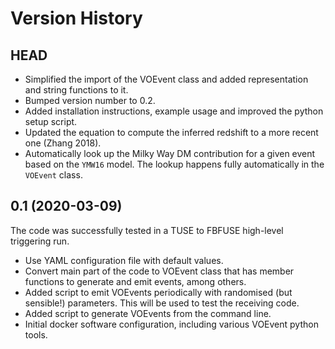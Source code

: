 # Version History #

## HEAD ##

* Simplified the import of the VOEvent class and added representation and string functions to it.
* Bumped version number to 0.2.
* Added installation instructions, example usage and improved the python setup script.
* Updated the equation to compute the inferred redshift to a more recent one (Zhang 2018).
* Automatically look up the Milky Way DM contribution for a given event based on the `YMW16` model. The lookup happens fully automatically in the `VOEvent` class.

## 0.1 (2020-03-09) ##

The code was successfully tested in a TUSE to FBFUSE high-level triggering run.

* Use YAML configuration file with default values.
* Convert main part of the code to VOEvent class that has member functions to generate and emit events, among others.
* Added script to emit VOEvents periodically with randomised (but sensible!) parameters. This will be used to test the receiving code.
* Added script to generate VOEvents from the command line.
* Initial docker software configuration, including various VOEvent python tools.
